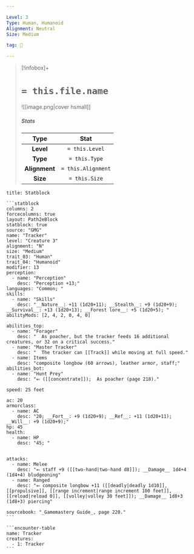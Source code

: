 ```yaml
---

Level: 3
Type: Human, Humanoid
Alignment: Neutral
Size: Medium

tag: 👹

---
```


> [!infobox]+
> #  `= this.file.name`
> ![[image.png|cover hsmall]]
> ##### Stats
> Type | Stat |
> :---:|:---:|
> **Level** | `= this.Level` |
> **Type** | `= this.Type` |
> **Alignment** | `= this.Alignment` |
> **Size** | `= this.Size` |



````ad-info
title: Statblock

```statblock
columns: 2
forcecolumns: true
layout: Path2eBlock
statblock: true
source: "GMG"
name: "Tracker"
level: "Creature 3"
alignment: "N"
size: "Medium"
trait_03: "Human"
trait_04: "Humanoid"
modifier: 13
perception:
  - name: "Perception"
    desc: "Perception +13;"
languages: "Common; "
skills:
  - name: "Skills"
    desc: "__Nature__: +11 (1d20+11); __Stealth__: +9 (1d20+9); __Survival__: +13 (1d20+13); __Forest lore__: +5 (1d20+5); "
abilityMods: [2, 4, 2, 0, 4, 0]

abilities_top:
  - name: "Forager"
    desc: "  As poacher, but the tracker feeds 16 additional creatures, or 32 on a critical success."
  - name: "Master Tracker"
    desc: "  The tracker can [[Track]] while moving at full speed."
  - name: Items
    desc: "composite longbow (60 arrows), leather armor, staff;"
abilities_bot:
  - name: "Hunt Prey"
    desc: "⬻ ([[concentrate]]);  As poacher (page 218)."

speed: 25 feet

ac: 20
armorclass:
  - name: AC
    desc: "20; __Fort__: +9 (1d20+9); __Ref__: +11 (1d20+11); __Will__: +9 (1d20+9);"
hp: 45
health:
  - name: HP
    desc: "45; "


attacks:
  - name: Melee
    desc: "⬻ staff +9 ([[two-hand|two-hand d8]]); __Damage__ 1d4+4 (1d4+4) bludgeoning"
  - name: Ranged
    desc: "⬻ composite longbow +11 ([[deadly|deadly 1d10]], [[propulsive]], [[range increment|range increment 100 feet]], [[reload|reload 0]], [[volley|volley 30 feet]]); __Damage__ 1d8+3 (1d8+3) piercing"

sourcebook: "_Gamemastery Guide_, page 220."
```

```encounter-table
name: Tracker
creatures:
  - 1: Tracker
```

````


